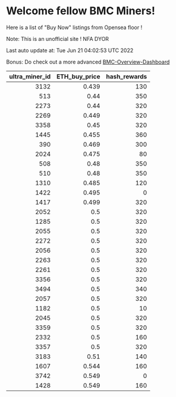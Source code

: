 # Welcome fellow BMC Miners!
Here is a list of "Buy Now" listings from Opensea floor !

Note: This is an unofficial site ! NFA DYOR

Last auto update at: Tue Jun 21 04:02:53 UTC 2022

Bonus: Do check out a more advanced [BMC-Overview-Dashboard](https://dune.com/defifunk/BMC-Overview-Dashboard)


|   ultra_miner_id |   ETH_buy_price |   hash_rewards |
|-----------------:|----------------:|---------------:|
|             3132 |           0.439 |            130 |
|              513 |           0.44  |            350 |
|             2273 |           0.44  |            320 |
|             2269 |           0.449 |            320 |
|             3358 |           0.45  |            320 |
|             1445 |           0.455 |            360 |
|              390 |           0.469 |            300 |
|             2024 |           0.475 |             80 |
|              508 |           0.48  |            350 |
|              510 |           0.48  |            350 |
|             1310 |           0.485 |            120 |
|             1422 |           0.495 |              0 |
|             1417 |           0.499 |            320 |
|             2052 |           0.5   |            320 |
|             1285 |           0.5   |            320 |
|             2055 |           0.5   |            320 |
|             2272 |           0.5   |            320 |
|             2056 |           0.5   |            320 |
|             2263 |           0.5   |            320 |
|             2261 |           0.5   |            320 |
|             3356 |           0.5   |            320 |
|             3494 |           0.5   |            340 |
|             2057 |           0.5   |            320 |
|             1182 |           0.5   |             10 |
|             2045 |           0.5   |            320 |
|             3359 |           0.5   |            320 |
|             2332 |           0.5   |            160 |
|             3357 |           0.5   |            320 |
|             3183 |           0.51  |            140 |
|             1607 |           0.544 |            160 |
|             3742 |           0.549 |              0 |
|             1428 |           0.549 |            160 |